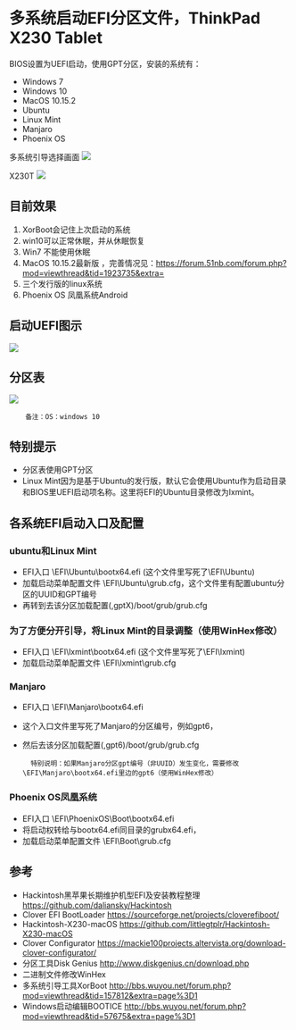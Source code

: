 # 多系统启动EFI分区文件，ThinkPad X230 Tablet 

BIOS设置为UEFI启动，使用GPT分区，安装的系统有：
- Windows 7
- Windows 10
- MacOS 10.15.2
- Ubuntu
- Linux Mint
- Manjaro
- Phoenix OS

多系统引导选择画面
![](https://github.com/KyleTang/MultiOsBoot-X230T/raw/master/Assets/imgs/osSelect.jpg)

X230T
![](https://github.com/KyleTang/MultiOsBoot-X230T/raw/master/Assets/imgs/x230t.jpg)

## 目前效果
1. XorBoot会记住上次启动的系统
2. win10可以正常休眠，并从休眠恢复
3. Win7 不能使用休眠
4. MacOS 10.15.2最新版 ，完善情况见：https://forum.51nb.com/forum.php?mod=viewthread&tid=1923735&extra=
5. 三个发行版的linux系统
6. Phoenix OS 凤凰系统Android

## 启动UEFI图示
![](https://github.com/KyleTang/MultiOsBoot-X230T/raw/master/Assets/imgs/启动UEFI图示.png)

## 分区表
![](https://github.com/KyleTang/MultiOsBoot-X230T/raw/master/Assets/imgs/分区表.png)

		备注：OS：windows 10

## 特别提示
- 分区表使用GPT分区
- Linux Mint因为是基于Ubuntu的发行版，默认它会使用Ubuntu作为启动目录和BIOS里UEFI启动项名称。这里将EFI的Ubuntu目录修改为lxmint。

## 各系统EFI启动入口及配置
### ubuntu和Linux Mint
- EFI入口 \EFI\Ubuntu\bootx64.efi (这个文件里写死了\EFI\Ubuntu)
- 加载启动菜单配置文件 \EFI\Ubuntu\grub.cfg，这个文件里有配置ubuntu分区的UUID和GPT编号
- 再转到去该分区加载配置(,gptX)/boot/grub/grub.cfg
        
### 为了方便分开引导，将Linux Mint的目录调整（使用WinHex修改）
- EFI入口 \EFI\lxmint\bootx64.efi (这个文件里写死了\EFI\lxmint)
- 加载启动菜单配置文件 \EFI\lxmint\grub.cfg
        
### Manjaro
- EFI入口 \EFI\Manjaro\bootx64.efi
- 这个入口文件里写死了Manjaro的分区编号，例如gpt6，
- 然后去该分区加载配置(,gpt6)/boot/grub/grub.cfg

		特别说明：如果Manjaro分区gpt编号（非UUID）发生变化，需要修改\EFI\Manjaro\bootx64.efi里边的gpt6（使用WinHex修改）
        
### Phoenix OS凤凰系统
- EFI入口 \EFI\PhoenixOS\Boot\bootx64.efi
- 将启动权转给与bootx64.efi同目录的grubx64.efi，
- 加载启动菜单配置文件 \EFI\Boot\grub.cfg

## 参考
- Hackintosh黑苹果长期维护机型EFI及安装教程整理 https://github.com/daliansky/Hackintosh
- Clover EFI BootLoader https://sourceforge.net/projects/cloverefiboot/
- Hackintosh-X230-macOS https://github.com/littlegtplr/Hackintosh-X230-macOS
- Clover Configurator https://mackie100projects.altervista.org/download-clover-configurator/
- 分区工具Disk Genius http://www.diskgenius.cn/download.php
- 二进制文件修改WinHex
- 多系统引导工具XorBoot http://bbs.wuyou.net/forum.php?mod=viewthread&tid=157812&extra=page%3D1
- Windows启动编辑BOOTICE http://bbs.wuyou.net/forum.php?mod=viewthread&tid=57675&extra=page%3D1
